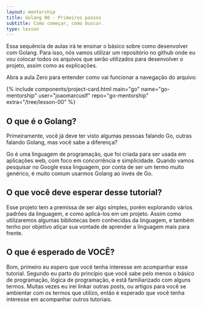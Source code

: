 ```yaml
---
layout: mentorship
title: Golang 00 - Primeiros passos
subtitle: Como começar, como buscar.
type: lesson
---
```


Essa sequência de aulas irá te ensinar o básico sobre como desenvolver com Golang. Para isso, nós vamos utilizar um repositório no github onde eu vou colocar todos os arquivos que serão utilizados para desenvolver o projeto, assim como as explicações.

Abra a aula Zero para entender como vai funcionar a navegação do arquivo:

<div>
  {%
    include components/project-card.html
      main="go"
      name="go-mentorship"
      user="joaomarcuslf"
      repo="go-mentorship"
      extra="/tree/lesson-00"
  %}
</div>

## O que é o Golang?

Primeiramente, você já deve ter visto algumas pessoas falando Go, outras falando Golang, mas você sabe a diferença?

Go é uma linguagem de programação, que foi criada para ser usada em aplicações web, com foco em concorrência e simplicidade. Quando vamos pesquisar no Google essa linguagem, por conta de ser um termo muito genérico, é muito comum usarmos Golang ao invés de Go.

## O que você deve esperar desse tutorial?

Esse projeto tem a premissa de ser algo simples, porém explorando vários padrões da linguagem, e como aplicá-los em um projeto. Assim como utilizaremos algumas bibliotecas bem conhecidas da linguagem, e também tenho por objetivo atiçar sua vontade de aprender a linguagem mais para frente.

## O que é esperado de VOCÊ?

Bom, primeiro eu espero que você tenha interesse em acompanhar esse tutorial. Segundo eu parto do princípio que você sabe pelo menos o básico de programação, lógica de programação, e está familiarizado com alguns termos. Muitas vezes eu irei linkar outras posts, ou artigos para você se ambientar com os termos que utilizo, então é esperado que você tenha interesse em acompanhar outros tutoriais.
